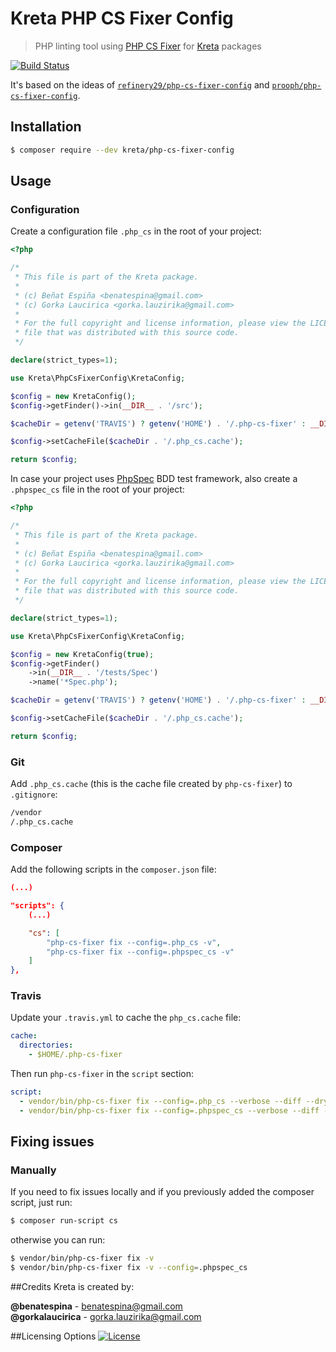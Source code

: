 # Kreta PHP CS Fixer Config
>PHP linting tool using [PHP CS Fixer][2] for [Kreta][1] packages

[![Build Status](https://travis-ci.org/kreta/PhpCSFixerConfig.svg?branch=master)](https://travis-ci.org/kreta/PhpCSFixerConfig)

It's based on the ideas of [`refinery29/php-cs-fixer-config`](https://github.com/refinery29/php-cs-fixer-config/) and
[`prooph/php-cs-fixer-config`](https://github.com/prooph/php-cs-fixer-config).

## Installation
```bash
$ composer require --dev kreta/php-cs-fixer-config
```
  
## Usage
### Configuration
Create a configuration file `.php_cs` in the root of your project:
```php
<?php

/*
 * This file is part of the Kreta package.
 *
 * (c) Beñat Espiña <benatespina@gmail.com>
 * (c) Gorka Laucirica <gorka.lauzirika@gmail.com>
 *
 * For the full copyright and license information, please view the LICENSE
 * file that was distributed with this source code.
 */

declare(strict_types=1);

use Kreta\PhpCsFixerConfig\KretaConfig;

$config = new KretaConfig();
$config->getFinder()->in(__DIR__ . '/src');

$cacheDir = getenv('TRAVIS') ? getenv('HOME') . '/.php-cs-fixer' : __DIR__;

$config->setCacheFile($cacheDir . '/.php_cs.cache');

return $config;
```
In case your project uses [PhpSpec][3] BDD test framework, also create a `.phpspec_cs` file in the root of your project:
```php
<?php

/*
 * This file is part of the Kreta package.
 *
 * (c) Beñat Espiña <benatespina@gmail.com>
 * (c) Gorka Laucirica <gorka.lauzirika@gmail.com>
 *
 * For the full copyright and license information, please view the LICENSE
 * file that was distributed with this source code.
 */

declare(strict_types=1);

use Kreta\PhpCsFixerConfig\KretaConfig;

$config = new KretaConfig(true);
$config->getFinder()
    ->in(__DIR__ . '/tests/Spec')
    ->name('*Spec.php');

$cacheDir = getenv('TRAVIS') ? getenv('HOME') . '/.php-cs-fixer' : __DIR__;

$config->setCacheFile($cacheDir . '/.php_cs.cache');

return $config;
```

### Git
Add `.php_cs.cache` (this is the cache file created by `php-cs-fixer`) to `.gitignore`:
```bash
/vendor
/.php_cs.cache
```

### Composer
Add the following scripts in the `composer.json` file:
```json
(...)

"scripts": {
    (...)

    "cs": [
        "php-cs-fixer fix --config=.php_cs -v",
        "php-cs-fixer fix --config=.phpspec_cs -v"
    ]
},
```

### Travis
Update your `.travis.yml` to cache the `php_cs.cache` file:
```yml
cache:
  directories:
    - $HOME/.php-cs-fixer
```
Then run `php-cs-fixer` in the `script` section:
```yml
script:
  - vendor/bin/php-cs-fixer fix --config=.php_cs --verbose --diff --dry-run
  - vendor/bin/php-cs-fixer fix --config=.phpspec_cs --verbose --diff --dry-run
```

## Fixing issues
### Manually
If you need to fix issues locally and if you previously added the composer script, just run:
```bash
$ composer run-script cs
```
otherwise you can run:
```bash
$ vendor/bin/php-cs-fixer fix -v
$ vendor/bin/php-cs-fixer fix -v --config=.phpspec_cs 
```

##Credits
Kreta is created by:
>
**@benatespina** - [benatespina@gmail.com](mailto:benatespina@gmail.com)<br>
**@gorkalaucirica** - [gorka.lauzirika@gmail.com](mailto:gorka.lauzirika@gmail.com)

##Licensing Options
[![License](https://poser.pugx.org/kreta/php-cs-fixer-config/license.svg)](https://github.com/kreta/PhpCsFixerConfig/blob/master/LICENSE)

[1]: http://kreta.io/
[2]: http://cs.sensiolabs.org/
[3]: http://www.phpspec.net/
